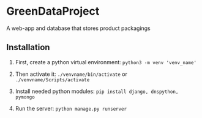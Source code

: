# GreenDataProject
A web-app and database that stores product packagings

## Installation
1. First, create a python virtual environment:
`python3 -m venv 'venv_name'`

2. Then activate it:
`./venvname/bin/activate`
or
`./venvname/Scripts/activate`

3. Install needed python modules:
`pip install django, dnspython, pymongo`

4. Run the server:
`python manage.py runserver`